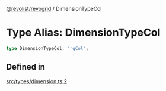 [@revolist/revogrid](README.md) / DimensionTypeCol

# Type Alias: DimensionTypeCol

```ts
type DimensionTypeCol: "rgCol";
```

## Defined in

[src/types/dimension.ts:2](https://github.com/revolist/revogrid/blob/ad41fd58f9a9de46c1cfbe02ca82c22180ee685c/src/types/dimension.ts#L2)
